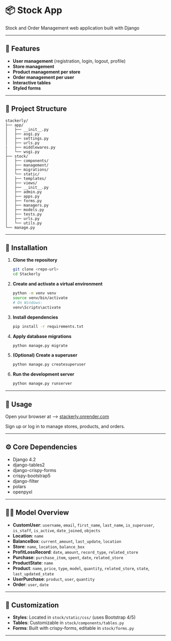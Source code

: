 # 📦 Stock App

Stock and Order Management web application built with Django

---

## 📰​ Features

- **User management** (registration, login, logout, profile)
- **Store management**
- **Product management per store**
- **Order management per user**
- **Interactive tables**
- **Styled forms**

---

## 🧱 Project Structure

```
stackerly/
├── app/
│   ├── __init__.py
│   ├── asgi.py
│   ├── settings.py
│   ├── urls.py
|   ├── middlewares.py
│   └── wsgi.py
├── stock/
│   ├── components/
│   ├── management/
│   ├── migrations/
│   └── static/
│   ├── templates/
│   ├── views/
│   ├── __init__.py
│   ├── admin.py
│   ├── apps.py
│   ├── forms.py
│   ├── managers.py
│   ├── models.py
│   ├── tests.py
│   ├── urls.py
│   └── utils.py
└── manage.py
```

---

## 🚀 Installation

1. **Clone the repository**
    ```sh
    git clone <repo-url>
    cd Stackerly
    ```

2. **Create and activate a virtual environment**
    ```sh
    python -m venv venv
    source venv/bin/activate  
    # On Windows: 
    venv\Scripts\activate
    ```

3. **Install dependencies**
    ```sh
    pip install -r requirements.txt
    ```

4. **Apply database migrations**
    ```sh
    python manage.py migrate
    ```

5. **(Optional) Create a superuser**
    ```sh
    python manage.py createsuperuser
    ```

6. **Run the development server**
    ```sh
    python manage.py runserver
    ```

---

## 🧪 Usage

Open your browser at --> [stackerly.onrender.com](https://stackerly.onrender.com/)

Sign up or log in to manage stores, products, and orders.

---

## ⚙️ Core Dependencies

- Django 4.2
- django-tables2
- django-crispy-forms
- crispy-bootstrap5
- django-filter
- polars
- openpyxl

---

## 👷‍♂️​ Model Overview

- **CustomUser**: `username`, `email`, `first_name`, `last_name`, `is_superuser`, `is_staff`, `is_active`, `date_joined`, `objects`
- **Location**: `name`
- **BalanceBox**: `current_amount`, `last_update`, `location`
- **Store**: `name`, `location`, `balance_box`
- **ProfitLossRecord**: `date`, `amount`, `record_type`, `related_store`
- **Purchase**: `purchase_item`, `spent`, `date`, `related_store`
- **ProductState**: `name`
- **Product**: `name`, `price`, `type`, `model`, `quantity`, `related_store`, `state`, `last_updated_state`
- **UserPurchase**: `product`, `user`, `quantity`
- **Order**: `user`, `date`

---

## 🎨 Customization

- **Styles**: Located in `stock/static/css/` (uses Bootstrap 4/5)
- **Tables**: Customizable in `stock/components/tables.py`
- **Forms**: Built with crispy-forms, editable in `stock/forms.py`

---
